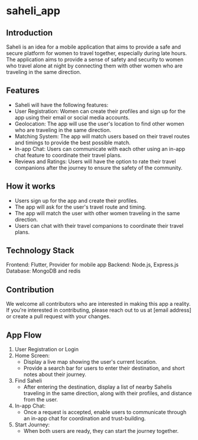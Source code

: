 # saheli_app

## Introduction
Saheli is an idea for a mobile application that aims to provide a safe and secure platform for women to travel together, especially during late hours. The application aims to provide a sense of safety and security to women who travel alone at night by connecting them with other women who are traveling in the same direction.

## Features
- Saheli will have the following features:
- User Registration: Women can create their profiles and sign up for the app using their email or social media accounts.
- Geolocation: The app will use the user's location to find other women who are traveling in the same direction.
- Matching System: The app will match users based on their travel routes and timings to provide the best possible match.
- In-app Chat: Users can communicate with each other using an in-app chat feature to coordinate their travel plans.
- Reviews and Ratings: Users will have the option to rate their travel companions after the journey to ensure the safety of the community.

## How it works
- Users sign up for the app and create their profiles.
- The app will ask for the user's travel route and timing.
- The app will match the user with other women traveling in the same direction.
- Users can chat with their travel companions to coordinate their travel plans.

## Technology Stack
Frontend: Flutter, Provider for mobile app
Backend: Node.js, Express.js
Database: MongoDB and redis

## Contribution
We welcome all contributors who are interested in making this app a reality. If you're interested in contributing, please reach out to us at [email address] or create a pull request with your changes.


## App Flow
1. User Registration or Login
2. Home Screen:
    - Display a live map showing the user's current location.
    - Provide a search bar for users to enter their destination, and short notes about their journey.
3. Find Saheli
    - After entering the destination, display a list of nearby Sahelis traveling in the same direction, along with their profiles, and distance from the user.
4. In-app Chat:
   - Once a request is accepted, enable users to communicate through an in-app chat for coordination and trust-building.
5. Start Journey:
    - When both users are ready, they can start the journey together.
 

